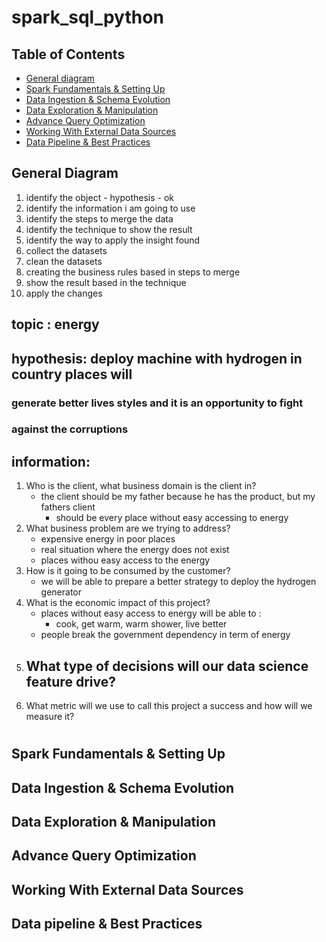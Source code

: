 # spark_sql_python

## Table of Contents

- [General diagram](#general-diagram)
- [Spark Fundamentals & Setting Up](#Spark-Fundamentals-&-Setting-Up)
- [Data Ingestion & Schema Evolution](#Data-Ingestion-&-Schema-Evolution)
- [Data Exploration & Manipulation](#Data-Exploration-&-Manipulation)
- [Advance Query Optimization](#Advance-Query-Optimization)
- [Working With External Data Sources](#Working-With-External-Data-Sources)
- [Data Pipeline & Best Practices](#Data-Pipeline-&-Best-Practices)

## General Diagram

1. identify the object - hypothesis - ok
2. identify the information i am going to use 
3. identify the steps to merge the data
4. identify the technique to show the result
5. identify the way to apply the insight found
6. collect the datasets
7. clean the datasets
8. creating the business rules based in steps to merge
9. show the result based in the technique 
10. apply the changes

## topic : energy
## hypothesis: deploy machine with hydrogen in country places will
### generate better lives styles and it is an opportunity to fight 
### against the corruptions
## information: 
1. Who is the client, what business domain is the client in?
   - the client should be my father because he has the product, but my fathers client
     - should be every place without easy accessing to energy
2. What business problem are we trying to address?
   - expensive energy in poor places
   - real situation where the energy does not exist
   - places withou easy access to the energy
3. How is it going to be consumed by the customer?
   - we will be able to prepare a better strategy to deploy the hydrogen generator
4. What is the economic impact of this project?
   - places without easy access to energy will be able to :
     - cook, get warm, warm shower, live better
   - people break the government dependency in term of energy
5. What type of decisions will our data science feature drive?
   - 
6. What metric will we use to call this project a success and how will we measure it?
#

## Spark Fundamentals & Setting Up


## Data Ingestion & Schema Evolution


## Data Exploration & Manipulation


## Advance Query Optimization


## Working With External Data Sources


## Data pipeline & Best Practices